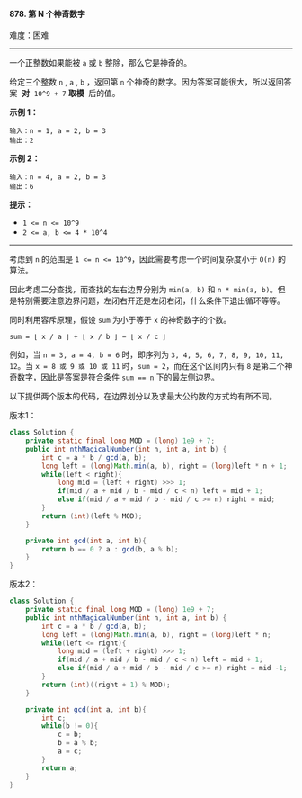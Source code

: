 #### 878. 第 N 个神奇数字

难度：困难

---

一个正整数如果能被 `a` 或 `b` 整除，那么它是神奇的。

给定三个整数 `n` , `a` , `b` ，返回第 `n` 个神奇的数字。因为答案可能很大，所以返回答案  **对**  `10^9 + 7`  **取模**  后的值。

 **示例 1：** 

```
输入：n = 1, a = 2, b = 3
输出：2
```

 **示例 2：** 

```
输入：n = 4, a = 2, b = 3
输出：6
```

 **提示：** 

*   `1 <= n <= 10^9`
*   `2 <= a, b <= 4 * 10^4`

---

考虑到 `n` 的范围是 `1 <= n <= 10^9`，因此需要考虑一个时间复杂度小于 `O(n)` 的算法。

因此考虑二分查找，而查找的左右边界分别为 `min(a, b)` 和 `n * min(a, b)`。但是特别需要注意边界问题，左闭右开还是左闭右闭，什么条件下退出循环等等。

同时利用容斥原理，假设 `sum` 为小于等于 `x` 的神奇数字的个数。

`sum = ⌊ x / a ⌋ + ⌊ x / b ⌋ − ⌊ x / c ⌋`

例如，当 `n = 3, a = 4, b = 6` 时，即序列为 `3, 4, 5, 6, 7, 8, 9, 10, 11, 12`。当 `x = 8 或 9 或 10 或 11` 时，`sum = 2`，而在这个区间内只有 `8` 是第二个神奇数字，因此是答案是符合条件 `sum == n` 下的[最左侧边界](https://github.com/CompetitiveLin/Leetcode/blob/master/Dichotomy/704.%20%E4%BA%8C%E5%88%86%E6%9F%A5%E6%89%BE.md#%E8%A1%A5%E5%85%85)。

以下提供两个版本的代码，在边界划分以及求最大公约数的方式均有所不同。

版本1：

```java
class Solution {
    private static final long MOD = (long) 1e9 + 7;
    public int nthMagicalNumber(int n, int a, int b) {
        int c = a * b / gcd(a, b);
        long left = (long)Math.min(a, b), right = (long)left * n + 1;
        while(left < right){
            long mid = (left + right) >>> 1;
            if(mid / a + mid / b - mid / c < n) left = mid + 1;
            else if(mid / a + mid / b - mid / c >= n) right = mid;
        }
        return (int)(left % MOD);
    }

    private int gcd(int a, int b){
        return b == 0 ? a : gcd(b, a % b);
    }
}
```

版本2：

```java
class Solution {
    private static final long MOD = (long) 1e9 + 7;
    public int nthMagicalNumber(int n, int a, int b) {
        int c = a * b / gcd(a, b);
        long left = (long)Math.min(a, b), right = (long)left * n;
        while(left <= right){
            long mid = (left + right) >>> 1;
            if(mid / a + mid / b - mid / c < n) left = mid + 1;
            else if(mid / a + mid / b - mid / c >= n) right = mid -1;
        }
        return (int)((right + 1) % MOD);
    }

    private int gcd(int a, int b){
        int c;
        while(b != 0){
            c = b;
            b = a % b;
            a = c;
        }
        return a;
    }
}
```